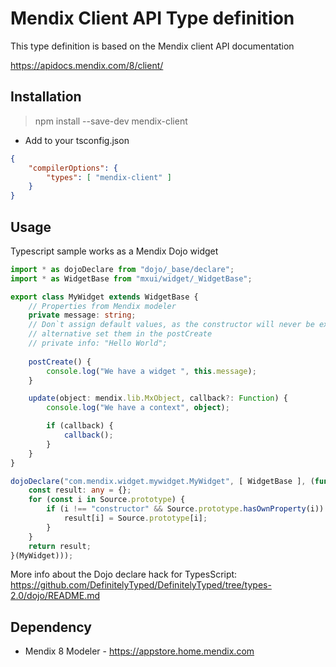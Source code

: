 # Mendix Client API Type definition

This type definition is based on the Mendix client API documentation

https://apidocs.mendix.com/8/client/

## Installation
 > npm install --save-dev mendix-client

 * Add to your tsconfig.json
```json
{
    "compilerOptions": {
        "types": [ "mendix-client" ]
    }
}
```

## Usage
Typescript sample works as a Mendix Dojo widget

```ts
import * as dojoDeclare from "dojo/_base/declare";
import * as WidgetBase from "mxui/widget/_WidgetBase";

export class MyWidget extends WidgetBase {
    // Properties from Mendix modeler
    private message: string; 
    // Don`t assign default values, as the constructor will never be executed
    // alternative set them in the postCreate
    // private info: "Hello World"; 
    
    postCreate() {
        console.log("We have a widget ", this.message);
    }

    update(object: mendix.lib.MxObject, callback?: Function) {
        console.log("We have a context", object);

        if (callback) {
            callback();
        }
    }
}

dojoDeclare("com.mendix.widget.mywidget.MyWidget", [ WidgetBase ], (function(Source: any) {
    const result: any = {};
    for (const i in Source.prototype) {
        if (i !== "constructor" && Source.prototype.hasOwnProperty(i)) {
            result[i] = Source.prototype[i];
        }
    }
    return result;
}(MyWidget)));
```
More info about the Dojo declare hack for TypesScript: https://github.com/DefinitelyTyped/DefinitelyTyped/tree/types-2.0/dojo/README.md 

## Dependency
 * Mendix 8 Modeler - https://appstore.home.mendix.com
